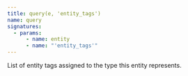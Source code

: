 ```yaml
---
title: query(e, 'entity_tags')
name: query
signatures:
  - params:
      - name: entity
      - name: "'entity_tags'"
---
```


List of entity tags assigned to the type this entity represents.
